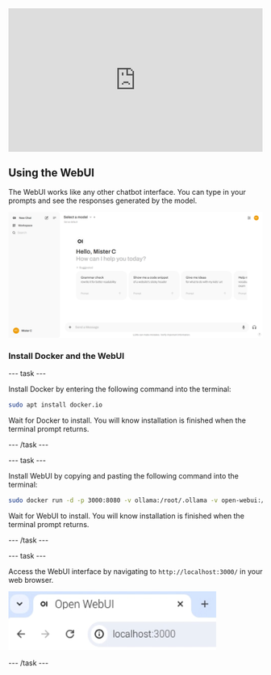 <html>
  <div style="position: relative; overflow: hidden; padding-top: 56.25%;">
    <iframe style="position: absolute; top: 0; left: 0; right: 0; width: 100%; height: 100%; border: none;" src="https://www.youtube.com/embed/A6GQQP40E3A?rel=0&cc_load_policy=1" allowfullscreen allow="accelerometer; autoplay; clipboard-write; encrypted-media; gyroscope; picture-in-picture; web-share">
    </iframe>
  </div>
</html>

## Using the WebUI
The WebUI works like any other chatbot interface. You can type in your prompts and see the responses generated by the model.

![User interface of a web application showing a greeting message "Hello, Mister C" and the question "How can I help you today?". There are four suggested prompts below: "Grammar check", "Show me a code snippet", "Give me ideas", and part of another prompt. The left sidebar includes options for "New Chat", "Workspace", and "Search". The top-right corner shows a circular user icon with "MC" initials.](images/webUI.png)

### Install Docker and the WebUI

--- task ---

Install Docker by entering the following command into the terminal:

```bash
sudo apt install docker.io
```
Wait for Docker to install. You will know installation is finished when the terminal prompt returns.

--- /task ---

--- task ---

Install WebUI by copying and pasting the following command into the terminal:

```bash
sudo docker run -d -p 3000:8080 -v ollama:/root/.ollama -v open-webui:/app/backend/data --name open-webui --restart always ghcr.io/open-webui/open-webui:ollama
```
Wait for WebUI to install. You will know installation is finished when the terminal prompt returns.

--- /task ---

--- task ---

Access the WebUI interface by navigating to `http://localhost:3000/` in your web browser.

![A browser tab titled "Open WebUI" shows the URL "localhost:3000" in the address bar.](images/localhostURL.png)

--- /task ---
